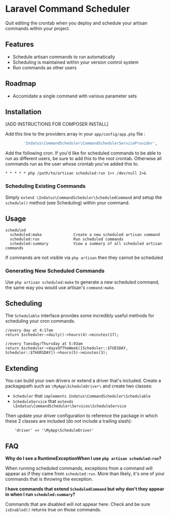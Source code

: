 # Laravel Command Scheduler

Quit editing the crontab when you deploy and schedule your artisan commands within your project.

## Features

 * Schedule artisan commands to run automatically
 * Scheduling is maintained within your version control system
 * Run commands as other users

## Roadmap

 * Accomidate a single command with various parameter sets

## Installation

 [ADD INSTRUCTIONS FOR COMPOSER INSTALL]

Add this line to the providers array in your `app/config/app.php` file :

```php
        'Indatus\CommandScheduler\CommandSchedulerServiceProvider',
```

Add the following cron.  If you'd like for scheduled commands to be able to run as different users, be sure to add this to the root crontab.  Otherwise all commands run as the user whose crontab you've added this to.

```
* * * * * php /path/to/artisan scheduled:run 1>> /dev/null 2>&
```

### Scheduling Existing Commands

Simply `extend \Indatus\CommandScheduler\ScheduledCommand` and setup the `schedule()` method (see Scheduling) within your command.

## Usage
```
scheduled
  scheduled:make              Create a new scheduled artisan command
  scheduled:run               Run scheduled commands
  scheduled:summary           View a summary of all scheduled artisan commands
```

If commands are not visible via `php artisan` then they cannot be scheduled

### Generating New Scheduled Commands

Use `php artisan scheduled:make` to generate a new scheduled command, the same way you would use artisan's `command:make`.

## Scheduling

The `Schedulable` interface provides some incredibly useful methods for scheduling your cron commands.

```
//every day at 4:17am
return $scheduler->daily()->hours(4)->minutes(17);
```


```
//every Tuesday/Thursday at 5:03am
return $scheduler->daysOfTheWeek([Scheduler::$TUESDAY, Scheduler::$THURSDAY])->hours(5)->minutes(3);
```

## Extending

You can build your own drivers or extend a driver that's included.  Create a packagepath such as `\MyApp\ScheduleDriver\` and create two classes:

 * `Scheduler` that `implements Indatus\CommandScheduler\Schedulable`
 * `ScheduleService` that `extends \Indatus\CommandScheduler\Services\ScheduleService`

 Then update your driver configuration to reference the package in which these 2 classes are included (do not include a trailing slash):

```
    'driver' => '\MyApp\ScheduleDriver'
```

## FAQ

**Why do I see a RuntimeExceptionWhen I use `php artisan scheduled:run`?**

When running scheduled commands, exceptions from a command will appear as if they came from `scheduled:run`.  More than likely, it's one of your commands that is throwing the exception.

**I have commands that extend `ScheduledCommand` but why don't they appear in when I run `scheduled:summary`?**

Commands that are disabled will not appear here.  Check and be sure `isEnabled()` returns true on those commands.